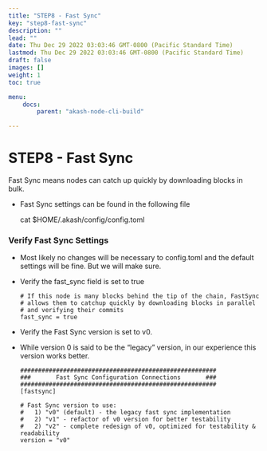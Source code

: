 ```yaml
---
title: "STEP8 - Fast Sync"
key: "step8-fast-sync"
description: ""
lead: ""
date: Thu Dec 29 2022 03:03:46 GMT-0800 (Pacific Standard Time)
lastmod: Thu Dec 29 2022 03:03:46 GMT-0800 (Pacific Standard Time)
draft: false
images: []
weight: 1
toc: true

menu:
    docs:
        parent: "akash-node-cli-build"

---
```

STEP8 - Fast Sync
=================

Fast Sync means nodes can catch up quickly by downloading blocks in bulk.

*   Fast Sync settings can be found in the following file

    cat $HOME/.akash/config/config.toml
    

### Verify Fast Sync Settings

*   Most likely no changes will be necessary to config.toml and the default settings will be fine. But we will make sure.
    
*   Verify the fast\_sync field is set to true
    
        # If this node is many blocks behind the tip of the chain, FastSync
        # allows them to catchup quickly by downloading blocks in parallel
        # and verifying their commits
        fast_sync = true
        
    
*   Verify the Fast Sync version is set to v0.
    
*   While version 0 is said to be the “legacy” version, in our experience this version works better.
    
        #######################################################
        ###       Fast Sync Configuration Connections       ###
        #######################################################
        [fastsync]
        
        # Fast Sync version to use:
        #   1) "v0" (default) - the legacy fast sync implementation
        #   2) "v1" - refactor of v0 version for better testability
        #   2) "v2" - complete redesign of v0, optimized for testability & readability
        version = "v0"